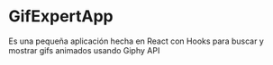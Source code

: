 # GifExpertApp

Es una pequeña aplicación hecha en React con Hooks para buscar y mostrar gifs animados usando Giphy API

